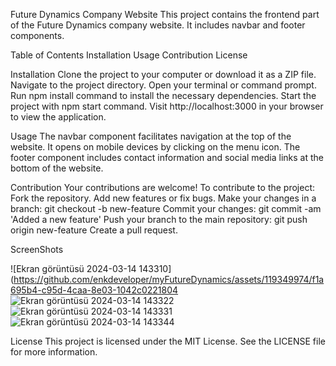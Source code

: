 Future Dynamics Company Website
This project contains the frontend part of the Future Dynamics company website. It includes navbar and footer components.

Table of Contents
Installation
Usage
Contribution
License


Installation
Clone the project to your computer or download it as a ZIP file.
Navigate to the project directory.
Open your terminal or command prompt.
Run npm install command to install the necessary dependencies.
Start the project with npm start command.
Visit http://localhost:3000 in your browser to view the application.


Usage
The navbar component facilitates navigation at the top of the website. It opens on mobile devices by clicking on the menu icon.
The footer component includes contact information and social media links at the bottom of the website.


Contribution
Your contributions are welcome! To contribute to the project:
Fork the repository.
Add new features or fix bugs.
Make your changes in a branch: git checkout -b new-feature
Commit your changes: git commit -am 'Added a new feature'
Push your branch to the main repository: git push origin new-feature
Create a pull request.


ScreenShots

![Ekran görüntüsü 2024-03-14 143310](https://github.com/enkdeveloper/myFutureDynamics/assets/119349974/f1a695b4-c95d-4caa-8e03-1042c0221804
![Ekran görüntüsü 2024-03-14 143322](https://github.com/enkdeveloper/myFutureDynamics/assets/119349974/ab52d84a-5db8-4800-93aa-83177fd1c3af)
![Ekran görüntüsü 2024-03-14 143331](https://github.com/enkdeveloper/myFutureDynamics/assets/119349974/bf24d092-69bd-4637-8143-e399fa412470)
![Ekran görüntüsü 2024-03-14 143344](https://github.com/enkdeveloper/myFutureDynamics/assets/119349974/d417844c-967c-4160-a5c1-2b73192b912a)



License
This project is licensed under the MIT License. See the LICENSE file for more information.
